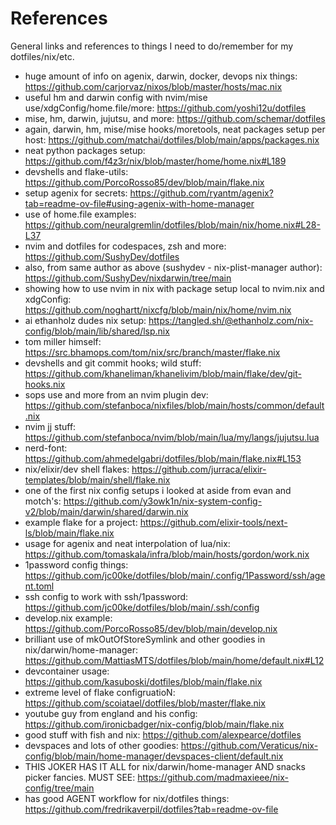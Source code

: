 # References

General links and references to things I need to do/remember for my dotfiles/nix/etc.

- huge amount of info on agenix, darwin, docker, devops nix things: https://github.com/carjorvaz/nixos/blob/master/hosts/mac.nix
- useful hm and darwin config with nvim/mise use/xdgConfig/home.file/more: https://github.com/yoshi12u/dotfiles
- mise, hm, darwin, jujutsu, and more: https://github.com/schemar/dotfiles
- again, darwin, hm, mise/mise hooks/moretools, neat packages setup per host: https://github.com/matchai/dotfiles/blob/main/apps/packages.nix
- neat python packages setup: https://github.com/f4z3r/nix/blob/master/home/home.nix#L189
- devshells and flake-utils: https://github.com/PorcoRosso85/dev/blob/main/flake.nix
- setup agenix for secrets: https://github.com/ryantm/agenix?tab=readme-ov-file#using-agenix-with-home-manager
- use of home.file examples: https://github.com/neuralgremlin/dotfiles/blob/main/nix/home.nix#L28-L37
- nvim and dotfiles for codespaces, zsh and more: https://github.com/SushyDev/dotfiles
- also, from same author as above (sushydev - nix-plist-manager author): https://github.com/SushyDev/nixdarwin/tree/main
- showing how to use nvim in nix with package setup local to nvim.nix and xdgConfig: https://github.com/noghartt/nixcfg/blob/main/nix/home/nvim.nix
- ai ethanholz dudes nix setup: https://tangled.sh/@ethanholz.com/nix-config/blob/main/lib/shared/lsp.nix
- tom miller himself: https://src.bhamops.com/tom/nix/src/branch/master/flake.nix
- devshells and git commit hooks; wild stuff: https://github.com/khaneliman/khanelivim/blob/main/flake/dev/git-hooks.nix
- sops use and more from an nvim plugin dev: https://github.com/stefanboca/nixfiles/blob/main/hosts/common/default.nix
- nvim jj stuff: https://github.com/stefanboca/nvim/blob/main/lua/my/langs/jujutsu.lua
- nerd-font: https://github.com/ahmedelgabri/dotfiles/blob/main/flake.nix#L153
- nix/elixir/dev shell flakes: https://github.com/jurraca/elixir-templates/blob/main/shell/flake.nix
- one of the first nix config setups i looked at aside from evan and motch's: https://github.com/y3owk1n/nix-system-config-v2/blob/main/darwin/shared/darwin.nix
- example flake for a project: https://github.com/elixir-tools/next-ls/blob/main/flake.nix
- usage for agenix and neat interpolation of lua/nix: https://github.com/tomaskala/infra/blob/main/hosts/gordon/work.nix
- 1password config things: https://github.com/jc00ke/dotfiles/blob/main/.config/1Password/ssh/agent.toml
- ssh config to work with ssh/1password: https://github.com/jc00ke/dotfiles/blob/main/.ssh/config
- develop.nix example: https://github.com/PorcoRosso85/dev/blob/main/develop.nix
- brilliant use of mkOutOfStoreSymlink and other goodies in nix/darwin/home-manager: https://github.com/MattiasMTS/dotfiles/blob/main/home/default.nix#L12
- devcontainer usage: https://github.com/kasuboski/dotfiles/blob/main/flake.nix
- extreme level of flake configruatioN: https://github.com/scoiatael/dotfiles/blob/master/flake.nix
- youtube guy from england and his config: https://github.com/ironicbadger/nix-config/blob/main/flake.nix
- good stuff with fish and nix: https://github.com/alexpearce/dotfiles
- devspaces and lots of other goodies: https://github.com/Veraticus/nix-config/blob/main/home-manager/devspaces-client/default.nix
- THIS JOKER HAS IT ALL for nix/darwin/home-manager AND snacks picker fancies. MUST SEE: https://github.com/madmaxieee/nix-config/tree/main
- has good AGENT workflow for nix/dotfiles things: https://github.com/fredrikaverpil/dotfiles?tab=readme-ov-file
